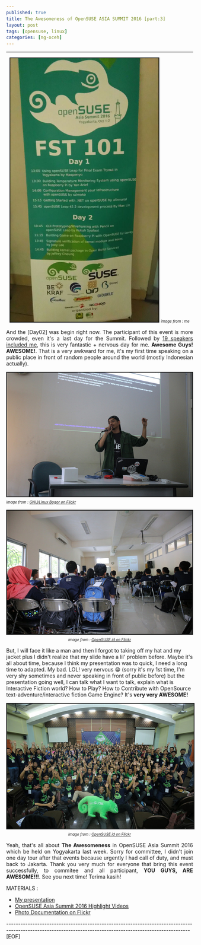 ```yaml
---
published: true
title: The Awesomeness of OpenSUSE ASIA SUMMIT 2016 [part:3]
layout: post
tags: [opensuse, linux]
categories: [ng-oceh]
---
```

<style>
x:hover {
font-size: 120%;
color: green;
}
y:hover {
  background-color: black;
  color: #00b2ff  ;
  display: list-item;
  direction: inherit;
}
rata img { display: inline; }
.center-image
{
    margin: 0 auto;
    display: block;
}
</style>
---
<center>
<img src="/assets/mebanner.jpeg" width="400" border='2'>
<i><font size="1">image from : me</font></i></center>
<p style="text-align:justify">
And the [Day02] was begin right now. The participant of this event is more crowded, even it's a last day for the Summit. Followed by <a href="https://events.opensuse.org/conference/summitasia16/schedule#2016-10-02">19 speakers included me</a>, this is very fantastic + nervous day for me. <b><x>Awesome Guys! AWESOME!</x></b>. That is a very awkward for me, it's my first time speaking on a public place in front of random people around the world (mostly Indonesian actually).</p>
<p><center>
<p style="text-align:justify">
 <img src="/assets/mad.jpg" width="500" border='2'>
<i><font size="1">image from : <a href="https://www.flickr.com/photos/147810736@N07/29525520343/in/pool-opensuse-asia-summit-2016/">GNU/Linux Bogor on Flickr</a></font></i></center></p>
<p><center>
<img src="/assets/mad1.jpg" width="500" border='2'>
<i><font size="1">image from : <a href="https://www.flickr.com/photos/147810736@N07/29525464113/in/pool-opensuse-asia-summit-2016/">OpenSUSE.id on Flickr</a></font></i></center></p>
But, I will face it like a man and then I forgot to taking off my hat and my jacket plus I didn't realize that my slide have a lil' problem before. Maybe it's all about time, because I think my presentation was to quick, I need a long time to adapted. My bad. LOL! very nervous 😁 (sorry it's my 1st time, I'm very shy sometimes and never speaking in front of public before) but the presentation going well, I can talk what I want to talk, explain what is Interactive Fiction world? How to Play? How to Contribute with OpenSource text-adventure/interactive fiction Game Engine? It's <x><b>very very AWESOME!</b></x></p>
<p><center>
<img src="/assets/osas2016.jpg" width="800" border='2'>
<i><font size="1">image from : <a href="https://farm9.staticflickr.com/8275/coverphoto/147810736@N07_h.jpg?1475937361#147810736@N07">OpenSUSE.id on Flickr</a></font></i></center></p>

<p style="text-align:justify">
Yeah, that's all about <x><b>The Awesomeness</b></x> in OpenSUSE Asia Summit 2016 which be held on Yogyakarta last week. Sorry for committee, I didn't join one day tour after that events because urgently I had call of duty, and must back to Jakarta. Thank you very much for everyone that bring this event successfully, to commitee and all participant, <x><b>YOU GUYS, ARE  AWESOME!!!</b></x>. See you next time! Terima kasih! </p>

<p style="text-align:justify">
MATERIALS : </p>
<ul>
  <li><x><a href="http://www.slideshare.net/apLexgrind/osas2016-levay-66926705">My presentation</a></x></li>
  <li><x><a href="https://www.youtube.com/watch?v=A2WPP0_JRPY&list=PLx6VNfLiNpaiUcZyNdbNVuwYuECWkv_m7">OpenSUSE Asia Summit 2016 Highlight Videos</a></x></li>
  <li><x><a href="https://www.flickr.com/groups/opensuse-asia-summit-2016/">Photo Documentation on Flickr</a></x>
  </li>
</ul>

----------------------------------------------------------------------------------------------------------------------------------------------------------- [EOF]
